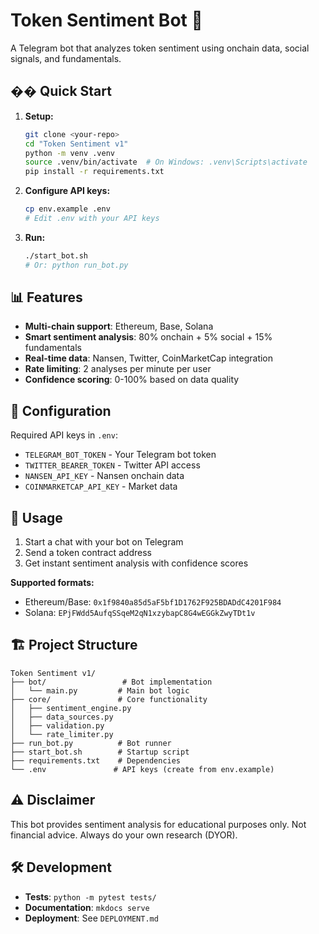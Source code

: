 # Token Sentiment Bot 🤖

A Telegram bot that analyzes token sentiment using onchain data, social signals, and fundamentals.

## �� Quick Start

1. **Setup:**
   ```bash
   git clone <your-repo>
   cd "Token Sentiment v1"
   python -m venv .venv
   source .venv/bin/activate  # On Windows: .venv\Scripts\activate
   pip install -r requirements.txt
   ```

2. **Configure API keys:**
   ```bash
   cp env.example .env
   # Edit .env with your API keys
   ```

3. **Run:**
   ```bash
   ./start_bot.sh
   # Or: python run_bot.py
   ```

## 📊 Features

- **Multi-chain support**: Ethereum, Base, Solana
- **Smart sentiment analysis**: 80% onchain + 5% social + 15% fundamentals
- **Real-time data**: Nansen, Twitter, CoinMarketCap integration
- **Rate limiting**: 2 analyses per minute per user
- **Confidence scoring**: 0-100% based on data quality

## 🔧 Configuration

Required API keys in `.env`:
- `TELEGRAM_BOT_TOKEN` - Your Telegram bot token
- `TWITTER_BEARER_TOKEN` - Twitter API access
- `NANSEN_API_KEY` - Nansen onchain data
- `COINMARKETCAP_API_KEY` - Market data

## 📱 Usage

1. Start a chat with your bot on Telegram
2. Send a token contract address
3. Get instant sentiment analysis with confidence scores

**Supported formats:**
- Ethereum/Base: `0x1f9840a85d5aF5bf1D1762F925BDADdC4201F984`
- Solana: `EPjFWdd5AufqSSqeM2qN1xzybapC8G4wEGGkZwyTDt1v`

## 🏗️ Project Structure

```
Token Sentiment v1/
├── bot/                 # Bot implementation
│   └── main.py         # Main bot logic
├── core/               # Core functionality
│   ├── sentiment_engine.py
│   ├── data_sources.py
│   ├── validation.py
│   └── rate_limiter.py
├── run_bot.py          # Bot runner
├── start_bot.sh        # Startup script
├── requirements.txt    # Dependencies
└── .env               # API keys (create from env.example)
```

## ⚠️ Disclaimer

This bot provides sentiment analysis for educational purposes only. Not financial advice. Always do your own research (DYOR).

## 🛠️ Development

- **Tests**: `python -m pytest tests/`
- **Documentation**: `mkdocs serve`
- **Deployment**: See `DEPLOYMENT.md`
